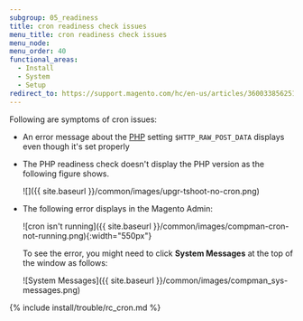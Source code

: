 ```yaml
---
subgroup: 05_readiness
title: cron readiness check issues
menu_title: cron readiness check issues
menu_node:
menu_order: 40
functional_areas:
  - Install
  - System
  - Setup
redirect_to: https://support.magento.com/hc/en-us/articles/360033856251
---
```


Following are symptoms of cron issues:

*  An error message about the [PHP](https://glossary.magento.com/php) setting `$HTTP_RAW_POST_DATA` displays even though it's set properly
*  The PHP readiness check doesn't display the PHP version as the following figure shows.

   ![]({{ site.baseurl }}/common/images/upgr-tshoot-no-cron.png)

*  The following error displays in the Magento Admin:

   ![cron isn't running]({{ site.baseurl }}/common/images/compman-cron-not-running.png){:width="550px"}

   To see the error, you might need to click **System Messages** at the top of the window as follows:

   ![System Messages]({{ site.baseurl }}/common/images/compman_sys-messages.png)

{% include install/trouble/rc_cron.md %}
